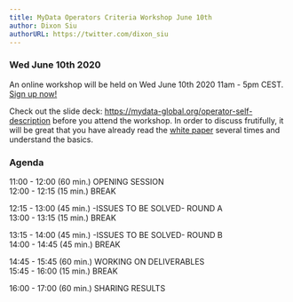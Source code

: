 ```yaml
---
title: MyData Operators Criteria Workshop June 10th
author: Dixon Siu
authorURL: https://twitter.com/dixon_siu
---
```

### Wed June 10th 2020  
An online workshop will be held on Wed June 10th 2020 11am - 5pm CEST. [Sign up now!](https://airtable.com/shr3xZ22P9GPFVKKU)  

Check out the slide deck: https://mydata-global.org/operator-self-description before you attend the workshop. In order to discuss frutifully, it will be great that you have already read the [white paper](https://mydata.org/operators) several times and understand the basics.

### Agenda  

11:00 - 12:00 (60 min.) OPENING SESSION  
12:00 - 12:15 (15 min.) BREAK  

12:15 - 13:00 (45 min.) -ISSUES TO BE SOLVED- ROUND A  
13:00 - 13:15 (15 min.) BREAK  

13:15 - 14:00 (45 min.) -ISSUES TO BE SOLVED- ROUND B  
14:00 - 14:45 (45 min.) BREAK  

14:45 - 15:45 (60 min.) WORKING ON DELIVERABLES  
15:45 - 16:00 (15 min.) BREAK  

16:00 - 17:00 (60 min.) SHARING RESULTS  